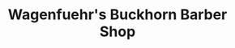 ---
title: "Wagenfuehr's Buckhorn Barber Shop"
url: /new-braunfels/wagenfuehrs-buckhorn-barber-shop/
shop: Friseur
---